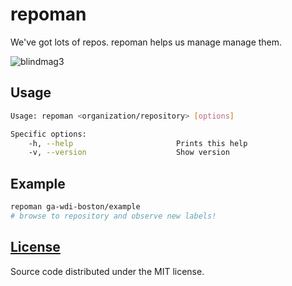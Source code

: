 # repoman

We've got lots of repos. repoman helps us manage manage them.

![blindmag3](https://cloud.githubusercontent.com/assets/388761/12366366/bf23b454-bba8-11e5-8aff-95c39f459724.gif)

## Usage

```sh
Usage: repoman <organization/repository> [options]

Specific options:
    -h, --help                       Prints this help
    -v, --version                    Show version
```

## Example

```sh
repoman ga-wdi-boston/example
# browse to repository and observe new labels!
```

## [License](LICENSE)

Source code distributed under the MIT license.
